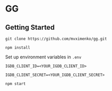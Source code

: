 # GG

## Getting Started

```
git clone https://github.com/mvximenko/gg.git
```

```
npm install
```

Set up environment variables in `.env`

```
IGDB_CLIENT_ID=<YOUR_IGDB_CLIENT_ID>
```
```
IGDB_CLIENT_SECRET=<YOUR_IGDB_CLIENT_SECRET>
```

```
npm start
```

